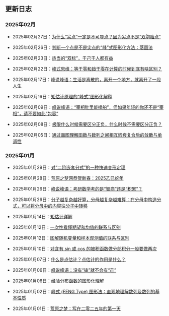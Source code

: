 

## 更新日志

### 2025年02月

- 2025年02月27日：[为什么“尖点”一定是不可导点？因为尖点不是“双胞胎点”](https://zhaokaifeng.com/22707/)

- 2025年02月26日：[判断一个点是不是尖点的“峰”式图形化方法：落圆法](https://zhaokaifeng.com/22695/)

- 2025年02月23日：[适当的“双标”，于己于人都有益](https://zhaokaifeng.com/22688/)

- 2025年02月22日：[峰式思维：等于零和趋于零在计算的时候到底有啥区别？ ](https://zhaokaifeng.com/22675/)

- 2025年02月17日：[峰说峰语：生活是离散的，离开一个地方，就离开了一段人生](https://zhaokaifeng.com/22671/)

- 2025年02月16日：[矩估计原理的“峰式”图形化解释](https://zhaokaifeng.com/22668/)
 
- 2025年02月09日：[峰说峰语：“宰相肚里能撑船”，但如果年轻的你还不是“宰相”，请不要如此“包容”](https://zhaokaifeng.com/22664/)

- 2025年02月08日：[极限什么时候需要区分正负，什么时候不需要区分正负？ ](https://zhaokaifeng.com/22648/)

- 2025年02月05日：[通过画图理解函数与数列之间相互嵌套复合后的敛散与单调性](https://zhaokaifeng.com/22635/)

### 2025年01月

- 2025年01月29日：[对“二阶嵌套分式”的一种快速变形定理](https://zhaokaifeng.com/22633/)

- 2025年01月28日：[荒原之梦网恭贺新春：2025乙巳蛇年](https://zhaokaifeng.com/22630/)

- 2025年01月26日：[峰说峰语：考研数学考的是“智商”还是“积累”？ ](https://zhaokaifeng.com/22622/)

- 2025年01月26日：[分子越复杂越好算，分母越复杂越难算：在分母中构造分式，可以将分母中的内容往分子中转移](https://zhaokaifeng.com/21118/)

- 2025年01月14日：[矩估计详解](https://zhaokaifeng.com/22614/)

- 2025年01月12日：[一次性看懂期望和均值的联系与区别](https://zhaokaifeng.com/22607/)

- 2025年01月12日：[图解随机变量和样本观测值的联系与区别](https://zhaokaifeng.com/22601/)

- 2025年01月10日：[对含有 sin 或 cos 的被积函数做分部积分一般要做两次](https://zhaokaifeng.com/22580/)

- 2025年01月07日：[什么是点估计？点估计的作用是什么？](https://zhaokaifeng.com/22278/)

- 2025年01月06日：[峰说峰语：没有“锋”就不会有“芒”](https://zhaokaifeng.com/22565/)

- 2025年01月06日：[经验分布函数的图形化理解](https://zhaokaifeng.com/22555/)

- 2025年01月02日：[峰式 (FENG Type) 图形法：直观地理解数列及数列的基本性质](https://zhaokaifeng.com/22550/)

- 2025年01月01日：[荒原之梦：写在二零二五年的第一天](https://zhaokaifeng.com/22548/)